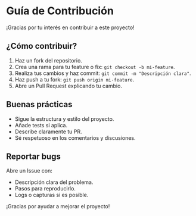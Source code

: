 # Guía de Contribución

¡Gracias por tu interés en contribuir a este proyecto!

## ¿Cómo contribuir?

1. Haz un fork del repositorio.
2. Crea una rama para tu feature o fix: `git checkout -b mi-feature`.
3. Realiza tus cambios y haz commit: `git commit -m "Descripción clara"`.
4. Haz push a tu fork: `git push origin mi-feature`.
5. Abre un Pull Request explicando tu cambio.

## Buenas prácticas
- Sigue la estructura y estilo del proyecto.
- Añade tests si aplica.
- Describe claramente tu PR.
- Sé respetuoso en los comentarios y discusiones.

## Reportar bugs
Abre un Issue con:
- Descripción clara del problema.
- Pasos para reproducirlo.
- Logs o capturas si es posible.

¡Gracias por ayudar a mejorar el proyecto!
